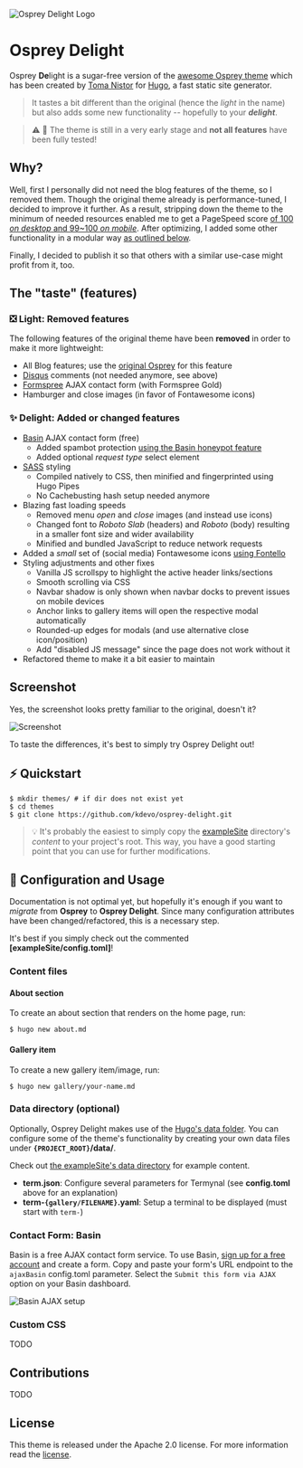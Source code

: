 ![Osprey Delight Logo](https://github.com/kdevo/osprey-delight/images/osprey-delight-logo.png)

# Osprey **De**light
Osprey **De**light is a sugar-free version of the [awesome Osprey theme](https://github.com/tomanistor/osprey) which has been created by [Toma Nistor](https://tomanistor.com/) for [Hugo](https://gohugo.io/), a fast static site generator.

> It tastes a bit different than the original (hence the *light* in the name) but also adds some new functionality -- hopefully to your ***delight***.

> :warning: :construction: The theme is still in a very early stage and **not all features** have been fully tested!

## Why?
Well, first I personally did not need the blog features of the theme, so I removed them.
Though the original theme already is performance-tuned, I decided to improve it further.
As a result, stripping down the theme to the minimum of needed resources enabled me to get a PageSpeed score [of 100 *on desktop* and 99~100 *on mobile*](https://developers.google.com/speed/pagespeed/insights/?url=https%3A%2F%2Fkdevo.github.io). After optimizing, I added some other functionality in a modular way [as outlined below](#features).

Finally, I decided to publish it so that others with a similar use-case might profit from it, too.

## The "taste" (features)

### :negative_squared_cross_mark: Light: **Removed** features

The following features of the original theme have been **removed** in order to make it more lightweight:

- All Blog features; use the [original Osprey](https://github.com/tomanistor/osprey) for this feature
- [Disqus](https://disqus.com) comments (not needed anymore, see above)
- [Formspree](https://formspree.io) AJAX contact form (with Formspree Gold)
- Hamburger and close images (in favor of Fontawesome icons)

### :sparkles: Delight: **Added** or **changed** features

* [Basin](https://usebasin.com/) AJAX contact form (free)
  * Added spambot protection [using the Basin honeypot feature](https://usebasin.com/docs/features/spam-filtering)
  * Added optional *request type* select element
* [SASS](http://sass-lang.com/) styling
  * Compiled natively to CSS, then minified and fingerprinted using Hugo Pipes
  * No Cachebusting hash setup needed anymore
* Blazing fast loading speeds
  * Removed menu *open* and *close* images (and instead use icons)
  * Changed font to *Roboto Slab* (headers) and *Roboto* (body) resulting in a smaller font size and wider availability
  * Minified and bundled JavaScript to reduce network requests
* Added a *small* set of (social media) Fontawesome icons [using Fontello](http://fontello.com/)
* Styling adjustments and other fixes
  * Vanilla JS scrollspy to highlight the active header links/sections
  * Smooth scrolling via CSS
  * Navbar shadow is only shown when navbar docks to prevent issues on mobile devices
  * Anchor links to gallery items will open the respective modal automatically
  * Rounded-up edges for modals (and use alternative close icon/position)
  * Add "disabled JS message" since the page does not work without it
* Refactored theme to make it a bit easier to maintain

## Screenshot

Yes, the screenshot looks pretty familiar to the original, doesn't it?

![Screenshot](https://github.com/kdevo/osprey-delight/images/tn.png)

To taste the differences, it's best to simply try Osprey Delight out!

## :zap: Quickstart

```console
$ mkdir themes/ # if dir does not exist yet
$ cd themes
$ git clone https://github.com/kdevo/osprey-delight.git
```

> :bulb: It's probably the easiest to simply copy the [exampleSite](/exampleSite) directory's *content* to your project's root.
> This way, you have a good starting point that you can use for further modifications.

## :wrench: Configuration and Usage

Documentation is not optimal yet, but hopefully it's enough if you want to *migrate* from **Osprey** to **Osprey Delight**.
Since many configuration attributes have been changed/refactored, this is a necessary step.

It's best if you simply check out the commented **[exampleSite/config.toml]**!

### Content files

#### About section
To create an about section that renders on the home page, run:

```console
$ hugo new about.md
```

#### Gallery item

To create a new gallery item/image, run:

```console
$ hugo new gallery/your-name.md
```

### Data directory (optional)

Optionally, Osprey Delight makes use of the [Hugo's data folder](https://gohugo.io/templates/data-templates/#the-data-folder).
You can configure some of the theme's functionality by creating your own data files under **`{PROJECT_ROOT}`/data/**.

Check out [the exampleSite's data directory](/exampleSite/data/) for example content.

- **term.json**: Configure several parameters for Termynal (see **config.toml** above for an explanation)
- **term-`{gallery/FILENAME}`.yaml**: Setup a terminal to be displayed (must start with `term-`)

### Contact Form: Basin

Basin is a free AJAX contact form service. To use Basin, [sign up for a free account](https://usebasin.com/users/sign_up) and create a form. Copy and paste your form's URL endpoint to the `ajaxBasin` config.toml parameter. Select the `Submit this form via AJAX` option on your Basin dashboard.

![Basin AJAX setup](https://github.com/kdevo/osprey-delight/images/basin-ajax-setup.png)

### Custom CSS

TODO

## Contributions

TODO

## License
This theme is released under the Apache 2.0 license. For more information read the [license](https://github.com/kdevo/osprey-delight/blob/master/LICENSE.md).
